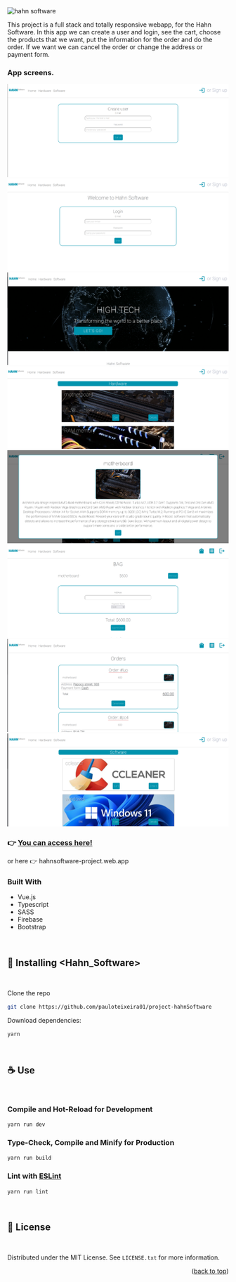 <img src="https://www.hahnsoftware.com/resources/HahnSftwr_RGB_logo_horz.png" alt="hahn software" width="250px" />

This project is a full stack and totally responsive webapp, for the Hahn Software. In this app we can create a user and login, see the cart, choose the products that we want, put the information for the order and do the order. If we want we can cancel the order or change the address or payment form.

### App screens.

<img src="./src/assets/img/create-user-screen.png" alt="create-user-screen">
<br>
<img src="./src/assets/img/login.png" alt="login">
<br>
<img src="./src/assets/img/home.png" alt="home">
<br>
<img src="./src/assets/img/hardware-screen.png" alt="hardware-screen">
<br>
<img src="./src/assets/img/details-product-screen.png" alt="details-product-screen">
<br>
<img src="./src/assets/img/bag-screen.png" alt="bag-screen">
<br>
<img src="./src/assets/img/orders-screen.png" alt="orders-screen">
<br>
<img src="./src/assets/img/software-screen.png" alt="software-screen">

### 👉 [You can access here!](https://hahnsoftware-project.web.app)

or here 👉 hahnsoftware-project.web.app

### Built With

- Vue.js
- Typescript
- SASS
- Firebase
- Bootstrap

<br>

## 🚀 Installing <Hahn_Software>

<br>

Clone the repo

```sh
git clone https://github.com/pauloteixeira01/project-hahnSoftware
```

Download dependencies:

```sh
yarn
```

<br>

## ☕ Use

<br>

### Compile and Hot-Reload for Development

```sh
yarn run dev
```

### Type-Check, Compile and Minify for Production

```sh
yarn run build
```

### Lint with [ESLint](https://eslint.org/)

```sh
yarn run lint
```

<br>

## 📝 License

<br>

Distributed under the MIT License. See `LICENSE.txt` for more information.

<p align="right">(<a href="#top">back to top</a>)</p>
